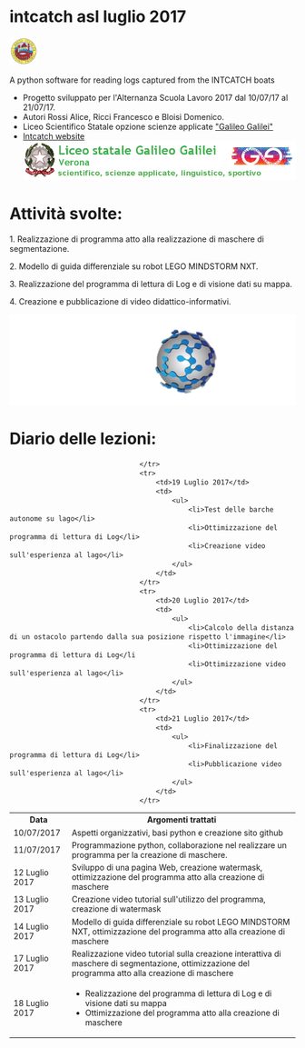 # intcatch asl luglio 2017       
<img src="image/logouni.png" height=50> 

A python software for reading logs captured from the INTCATCH boats
- Progetto sviluppato per l'Alternanza Scuola Lavoro 2017 dal 10/07/17 al 21/07/17.
- Autori Rossi Alice, Ricci Francesco e Bloisi Domenico.
- Liceo Scientifico Statale opzione scienze applicate ["Galileo Galilei"](https://www.galileivr.gov.it/)
- [Intcatch website](http://intcatch.eu/)
![GitHub Logo](image/logogalilei.png)
 
<h1>Attività svolte:</h1>

 <p> 1. Realizzazione di programma atto alla realizzazione di maschere di segmentazione.</p>
<p> 2. Modello di guida differenziale su robot LEGO MINDSTORM NXT.  </p>
 <p> 3. Realizzazione del programma di lettura di Log e di visione dati su mappa. </p>
 <p> 4. Creazione e pubblicazione di video didattico-informativi.</p>


![GitHub Logo](image/intcatchlogo.png)
 <h1> Diario delle lezioni: </h1>
<table class="classtable">
			<tr>
				<th>Data</th>
                                <th>Argomenti trattati </th>
			</tr>			<tr>
				<td>10/07/2017</td>
				<td>Aspetti organizzativi, basi python e creazione sito github</td>
			</tr>
			<tr>
				<td>11/07/2017</td>
				<td>Programmazione python, collaborazione nel realizzare un programma per la creazione di maschere.</td>
			</tr>
                        <tr>
				<td>12 Luglio 2017</td>
				<td>Sviluppo di una pagina Web, creazione watermask, ottimizzazione del programma atto alla creazione di maschere</td>           </tr>
			<tr>
			        <td>13 Luglio 2017</td>
	                        <td>Creazione video tutorial sull'utilizzo del programma, creazione di watermask</td>
			</tr>
			<tr>
				<td>14 Luglio 2017</td>
				<td>Modello di guida differenziale su robot LEGO MINDSTORM NXT, ottimizzazione del programma atto alla creazione di maschere</td>
			</tr>
			<tr>
				<td>17 Luglio 2017</td>
				<td>Realizzazione video tutorial sulla creazione interattiva di maschere di segmentazione, ottimizzazione del programma atto alla creazione di maschere</td>
			</tr>
			<tr>
				<td>18 Luglio 2017</td>
					<td>
											<ul>
												<li>Realizzazione del programma di lettura di Log e di visione dati su mappa</li>
												<li>Ottimizzazione del programma atto alla creazione di maschere</li>
											</ul>
										</td>

									</tr> 
									<tr>
										<td>19 Luglio 2017</td>
										<td>
											<ul>
												<li>Test delle barche autonome su lago</li>
												<li>Ottimizzazione del programma di lettura di Log</li>
												<li>Creazione video sull'esperienza al lago</li>
											</ul>
										</td>
									</tr>
									<tr>
										<td>20 Luglio 2017</td>
										<td>
											<ul>
												<li>Calcolo della distanza di un ostacolo partendo dalla sua posizione rispetto l'immagine</li>
												<li>Ottimizzazione del programma di lettura di Log</li
												<li>Ottimizzazione video sull'esperienza al lago</li>
											</ul>
										</td>
									</tr>
									<tr>
										<td>21 Luglio 2017</td>
										<td>
											<ul>
												<li>Finalizzazione del programma di lettura di Log</li>
												<li>Pubblicazione video sull'esperienza al lago</li>
											</ul>
										</td>
									</tr>
